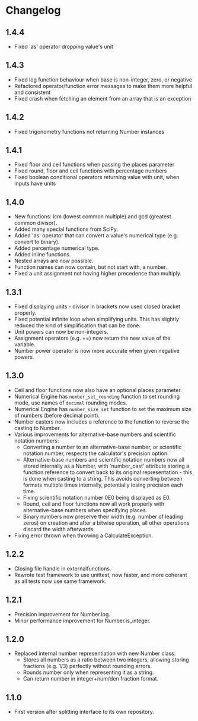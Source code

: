 # Changelog

## 1.4.4
- Fixed 'as' operator dropping value's unit

## 1.4.3
- Fixed log function behaviour when base is non-integer, zero, or negative
- Refactored operator/function error messages to make them more helpful and consistent
- Fixed crash when fetching an element from an array that is an exception

## 1.4.2
- Fixed trigonometry functions not returning Number instances

## 1.4.1
- Fixed floor and ceil functions when passing the places parameter
- Fixed round, floor and ceil functions with percentage numbers
- Fixed boolean conditional operators returning value with unit, when inputs have units

## 1.4.0
- New functions: lcm (lowest common multiple) and gcd (greatest common divisor).
- Added many special functions from SciPy.
- Added 'as' operator that can convert a value's numerical type (e.g. convert to binary).
- Added percentage numerical type.
- Added inline functions.
- Nested arrays are now possible.
- Function names can now contain, but not start with, a number.
- Fixed a unit assignment not having higher precedence than multiply.

## 1.3.1
- Fixed displaying units - divisor in brackets now used closed bracket properly.
- Fixed potential infinite loop when simplifying units. This has slightly reduced the kind of simplification that can be done.
- Unit powers can now be non-integers.
- Assignment operators (e.g. +=) now return the new value of the variable.
- Number power operator is now more accurate when given negative powers.

## 1.3.0
- Ceil and floor functions now also have an optional places parameter.
- Numerical Engine has `number_set_rounding` function to set rounding mode, use names of `decimal` rounding modes.
- Numerical Engine has `number_size_set` function to set the maximum size of numbers (before decimal point).
- Number casters now includes a reference to the function to reverse the casting to Number.
- Various improvements for alternative-base numbers and scientific notation numbers:
	- Converting a number to an alternative-base number, or scientific notation number, respects the calculator's precision option.
	- Alternative-base numbers and scientific notation numbers now all stored internally as a Number, with 'number_cast' attribute storing a function reference to convert back to its original representation - this is done when casting to a string. This avoids converting between formats multiple times internally, potentially losing precision each time.
	- Fixing scientific notation number 0E0 being displayed as E0.
	- Round, ceil and floor functions now all work properly with alternative-base numbers when specifying places.
	- Binary numbers now preserve their width (e.g. number of leading zeros) on creation and after a bitwise operation, all other operations discard the width afterwards.
- Fixing error thrown when throwing a CalculateException.

## 1.2.2
- Closing file handle in externalfunctions.
- Rewrote test framework to use unittest, now faster, and more coherant as all tests now use same framework.

## 1.2.1
- Precision improvement for Number.log.
- Minor performance improvement for Number.is_integer.

## 1.2.0
- Replaced internal number representiation with new Number class:
	- Stores all numbers as a ratio between two integers, allowing storing fractions (e.g. 1/3) perfectly without rounding errors.
	- Rounds number only when representing it as a string.
	- Can return number in integer+num/den fraction format.

## 1.1.0
- First version after splitting interface to its own repository.
